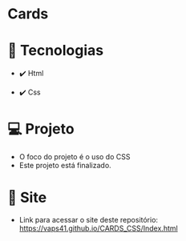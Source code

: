 # Cards

# 🚀 Tecnologias

* ✔️ Html

* ✔️ Css

# 💻 Projeto
* O foco do projeto é o uso do CSS
* Este projeto está finalizado.

# 🔗 Site
* Link para acessar o site deste repositório:
https://vaps41.github.io/CARDS_CSS/Index.html
